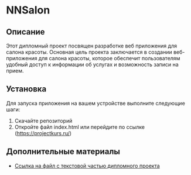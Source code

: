 # NNSalon

## Описание

Этот дипломный проект посвящен разработке веб приложения для салона красоты. Основная цель проекта заключается в создании веб-приложения для салона красоты, которое обеспечит пользователям удобный доступ к информации об услугах и возможность записи на прием.

## Установка

Для запуска приложения на вашем устройстве выполните следующие шаги:

1. Cкачайте репозиторий
2. Откройте файл index.html или перейдите по ссылке (https://projectkurs.ru/)

## Дополнительные материалы

- [Ссылка на файл с текстовой частью дипломного проекта](https://docs.google.com/document/d/1zudJlvKhELBzWkOkaN8-OP9xMMzN6xtYghWLe1-UBQ8/edit)